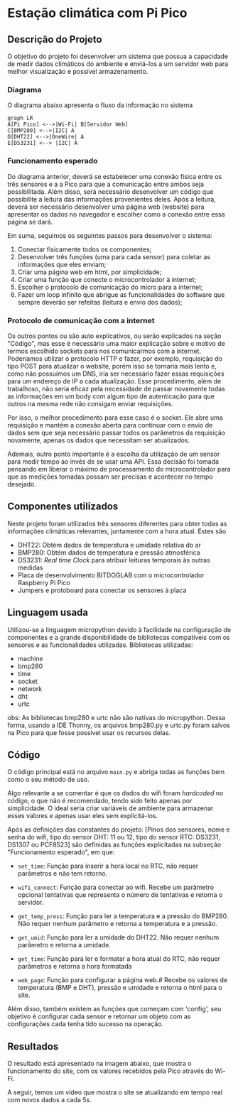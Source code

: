 # Estação climática com Pi Pico

## Descrição do Projeto

O objetivo do projeto foi desenvolver um sistema que possua a capacidade de medir dados climáticos do ambiente e enviá-los a um servidor web para melhor visualização e possível armazenamento.

### Diagrama 

O diagrama abaixo apresenta o fluxo da informação no sistema
```mermaid
graph LR
A[Pi Pico] <-->|Wi-Fi| B[Servidor Web]
C[BMP280] <-->|I2C| A
D[DHT22] <-->|OneWire| A
E[DS3231] <--> |I2C| A
```

### Funcionamento esperado

Do diagrama anterior, deverá se estabelecer uma conexão física entre os três sensores e a a Pico para que a comunicação entre ambos seja possibilitada. Além disso, será necessário desenvolver um código que possibilite a leitura das informações provenientes deles. Após a leitura, deverá ser necessário desenvolver uma página web (website) para apresentar os dados no navegador e escolher como a conexão entre essa página se dará.

Em suma, seguimos os seguintes passos para desenvolver o sistema:
1. Conectar fisicamente todos os componentes;
2. Desenvolver três funções (uma para cada sensor) para coletar as informações que eles enviam;
3. Criar uma página web em html, por simplicidade;
4. Criar uma função que conecte o microcontrolador à internet;
5. Escolher o protocolo de comunicação do micro para a internet;
6. Fazer um loop infinito que abrigue as funcionalidades do software que sempre deverão ser refeitas (leitura e envio dos dados);

### Protocolo de comunicação com a internet

Os outros pontos ou são auto explicativos, ou serão explicados na seção "Código", mas esse é necessário uma maior explicação sobre o motivo de termos escolhido sockets para nos comunicarmos com a internet.
Poderíamos utilizar o protocolo HTTP e fazer, por exemplo, requisição do tipo POST para atualizar o website, porém isso se tornaria mais lento e, como não possuímos um DNS, iria ser necessário fazer essas requisições para um endereço de IP a cada atualização. Esse procedimento, além de trabalhoso, não seria eficaz pela necessidade de passar novamente todas as informações em um body com algum tipo de autenticação para que outros na mesma rede não consigam enviar requisições.

Por isso, o melhor procedimento para esse caso é o socket. Ele abre uma requisição e mantém a conexão aberta para continuar com o envio de dados sem que seja necessário passar todos os parâmetros da requisição novamente, apenas os dados que necessitam ser atualizados.

Ademais, outro ponto importante é a escolha da utilização de um sensor para medir tempo ao invés de se usar uma API. Essa decisão foi tomada pensando em liberar o máximo de processamento do microcontrolador para que as medições tomadas possam ser precisas e acontecer no tempo desejado.

## Componentes utilizados
Neste projeto foram utilizados três sensores diferentes para obter todas as informações climáticas relevantes, juntamente com a hora atual. Estes são
* DHT22: Obtém dados de temperatura e umidade relativa do ar
* BMP280: Obtém dados de temperatura e pressão atmosférica
* DS3231: *Real time Clock* para atribuir leituras temporais às outras medidas
* Placa de desenvolvimento BITDOGLAB com o microcontrolador Raspberry Pi Pico
* Jumpers e protoboard para conectar os sensores à placa

## Linguagem usada
Utilizou-se a linguagem micropython devido à facilidade na configuração de componentes e a grande disponibilidade de bibliotecas compatíveis com os sensores e as funcionalidades utilizadas.
Bibliotecas utilizadas:
* machine
* bmp280
* time
* socket
* network
* dht
* urtc

obs: As bibliotecas bmp280 e urtc não são nativas do micropython. Dessa forma, usando a IDE Thonny, os arquivos bmp280.py e urtc.py foram salvos na Pico para que fosse possível usar os recursos delas.

## Código

O código principal está no arquivo `main.py` e abriga todas as funções bem como o seu método de uso.

Algo relevante a se comentar é que os dados do wifi foram *hardcoded* no código, o que não é recomendado, tendo sido feito apenas por simplicidade. O ideal seria criar variáveis de ambiente para armazenar esses valores e apenas usar eles sem explicitá-los.

Após as definições das constantes do projeto: [Pinos dos sensores, nome e senha do wifi, tipo do sensor DHT: 11 ou 12, tipo do sensor RTC: DS3231, DS1307 ou PCF8523] são definidas as funções explicitadas na subseção "Funcionamento esperado", em que:
* `set_time`: Função para inserir a hora local no RTC, não requer parâmetros e não tem retorno.
  
* `wifi_connect`: Função para conectar ao wifi. Recebe um parâmetro opcional tentativas que representa o número de tentativas e retorna o servidor.

* `get_temp_press`: Função para ler a temperatura e a pressão do BMP280. Não requer nenhum parâmetro e retorna a temperatura e a pressão.

* `get_umid`: Função para ler a umidade do DHT22. Não requer nenhum parâmetro e retorna a umidade.
  
* `get_time`: Função para ler e formatar a hora atual do RTC, não requer parâmetros e retorna a hora formatada

* `web_page`: Função para configurar a página web.# Recebe os valores de temperatura (BMP e DHT), pressão e umidade e retorna o html para o site.

Além disso, também existem as funções que começam com 'config', seu objetivo é configurar cada sensor e retornar um objeto com as configurações cada tenha tido sucesso na operação.

## Resultados
O resultado está apresentado na imagem abaixo, que mostra o funcionamento do site, com os valores recebidos pela Pico através do Wi-Fi.

A seguir, temos um vídeo que mostra o site se atualizando em tempo real com novos dados a cada 5s.


